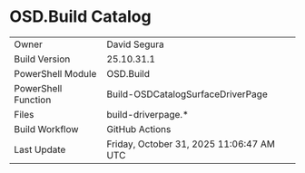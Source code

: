 ﻿# OSD.Build Catalog

| | |
|-|-|
| Owner | David Segura |
| Build Version | 25.10.31.1 |
| PowerShell Module | OSD.Build |
| PowerShell Function | Build-OSDCatalogSurfaceDriverPage |
| Files | build-driverpage.* |
| Build Workflow | GitHub Actions |
| Last Update | Friday, October 31, 2025 11:06:47 AM UTC |
